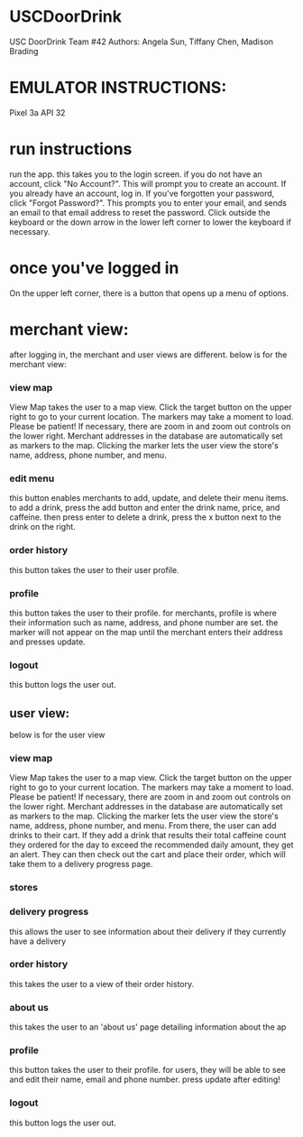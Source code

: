 # USCDoorDrink

USC DoorDrink
Team #42
Authors: Angela Sun, Tiffany Chen, Madison Brading 

# EMULATOR INSTRUCTIONS:
Pixel 3a API 32

# run instructions
run the app. this takes you to the login screen.
if you do not have an account, click "No Account?". This will prompt you to create an account.
If you already have an account, log in.
If you've forgotten your password, click "Forgot Password?". This prompts you to enter your email, and sends an email to that email address to reset the password.
Click outside the keyboard or the down arrow in the lower left corner to lower the keyboard if necessary.

# once you've logged in
On the upper left corner, there is a button that opens up a menu of options.

# merchant view:
after logging in, the merchant and user views are different. below is for the merchant view:
### view map
View Map takes the user to a map view. Click the target button on the upper right to go to your current location.
The markers may take a moment to load. Please be patient!
If necessary, there are zoom in and zoom out controls on the lower right.
Merchant addresses in the database are automatically set as markers to the map.
Clicking the marker lets the user view the store's name, address, phone number, and menu.

### edit menu
this button enables merchants to add, update, and delete their menu items.
to add a drink, press the add button and enter the drink name, price, and caffeine. then press enter
to delete a drink, press the x button next to the drink on the right.

### order history
this button takes the user to their user profile.

### profile
this button takes the user to their profile.
for merchants, profile is where their information such as name, address, and phone number are set.
the marker will not appear on the map until the merchant enters their address and presses update.

### logout
this button logs the user out.


## user view:
below is for the user view

### view map
View Map takes the user to a map view. Click the target button on the upper right to go to your current location.
The markers may take a moment to load. Please be patient!
If necessary, there are zoom in and zoom out controls on the lower right.
Merchant addresses in the database are automatically set as markers to the map.
Clicking the marker lets the user view the store's name, address, phone number, and menu.
From there, the user can add drinks to their cart.
If they add a drink that results their total caffeine count they ordered for the day to exceed the recommended daily amount, they get an alert.
They can then check out the cart and place their order, which will take them to a delivery progress page.



### stores


### delivery progress
this allows the user to see information about their delivery if they currently have a delivery


### order history
this takes the user to a view of their order history.


### about us
this takes the user to an 'about us' page detailing information about the ap


### profile
this button takes the user to their profile.
for users, they will be able to see and edit their name, email and phone number.
press update after editing!


### logout
this button logs the user out. 


